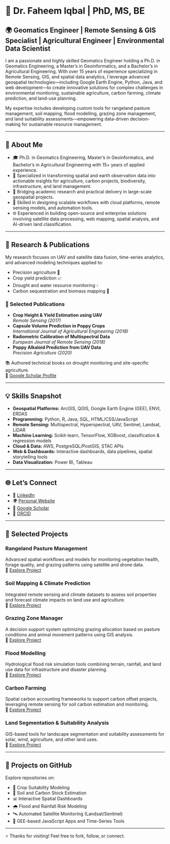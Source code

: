 # 👋 Dr. Faheem Iqbal | PhD, MS, BE

## 🌍 Geomatics Engineer | Remote Sensing & GIS Specialist | Agricultural Engineer | Environmental Data Scientist

I am a passionate and highly skilled Geomatics Engineer holding a Ph.D. in Geomatics Engineering, a Master’s in Geoinformatics, and a Bachelor’s in Agricultural Engineering. With over 15 years of experience specializing in Remote Sensing, GIS, and spatial data analytics, I leverage advanced geospatial technologies—including Google Earth Engine, Python, Java, and web development—to create innovative solutions for complex challenges in environmental monitoring, sustainable agriculture, carbon farming, climate prediction, and land-use planning.

My expertise includes developing custom tools for rangeland pasture management, soil mapping, flood modelling, grazing zone management, and land suitability assessments—empowering data-driven decision-making for sustainable resource management.

---

## 🧭 About Me

- 🎓 Ph.D. in Geomatics Engineering, Master’s in Geoinformatics, and Bachelor’s in Agricultural Engineering with 15+ years of applied experience.  
- 🔭 Specialized in transforming spatial and earth observation data into actionable insights for agriculture, carbon projects, biodiversity, infrastructure, and land management.  
- 🧠 Bridging academic research and practical delivery in large-scale geospatial projects.  
- 🚀 Skilled in designing scalable workflows with cloud platforms, remote sensing models, and automation tools.  
- 🌐 Experienced in building open-source and enterprise solutions involving satellite data processing, web mapping, spatial analysis, and AI-driven land classification.

---

## 🧪 Research & Publications

My research focuses on UAV and satellite data fusion, time-series analytics, and advanced modeling techniques applied to:

- Precision agriculture 🌾  
- Crop yield prediction 📈  
- Drought and water resource monitoring 💧  
- Carbon sequestration and biomass mapping 🌱

### 📝 Selected Publications

- **Crop Height & Yield Estimation using UAV**  
  *Remote Sensing (2017)*  
- **Capsule Volume Prediction in Poppy Crops**  
  *International Journal of Agricultural Engineering (2018)*  
- **Radiometric Calibration of Multispectral Data**  
  *European Journal of Remote Sensing (2018)*  
- **Poppy Alkaloid Prediction from UAV Data**  
  *Precision Agriculture (2020)*

📚 Authored technical books on drought monitoring and site-specific agriculture.  
🔗 [Google Scholar Profile](https://scholar.google.com/citations?user=wmBtyFEAAAAJ&hl=en)

---

## 💡 Skills Snapshot

- **Geospatial Platforms:** ArcGIS, QGIS, Google Earth Engine (GEE), ENVI, ERDAS  
- **Programming:** Python, R, Java, SQL, HTML/CSS/JavaScript  
- **Remote Sensing:** Multispectral, Hyperspectral, UAV, Sentinel, Landsat, LiDAR  
- **Machine Learning:** Scikit-learn, TensorFlow, XGBoost, classification & regression models  
- **Cloud & Data:** AWS, PostgreSQL/PostGIS, STAC APIs  
- **Web & Dashboards:** Interactive dashboards, data pipelines, spatial storytelling tools  
- **Data Visualization:** Power BI, Tableau  

---

## 🌐 Let’s Connect

- 🔗 [LinkedIn](https://www.linkedin.com/in/dr-faheem-iqbal-ph-d-engr-pe-sssi-1aa804b0/)  
- 🌍 [Personal Website](https://faheemengr.wixsite.com/faheem)  
- 🧪 [Google Scholar](https://scholar.google.com/citations?user=wmBtyFEAAAAJ&hl=en)  
- 🧾 [ORCID](https://orcid.org/0000-0003-3034-5707)  

---

## 🚀 Selected Projects

### Rangeland Pasture Management  
Advanced spatial workflows and models for monitoring vegetation health, forage quality, and grazing patterns using satellite and drone data.  
🔗 [Explore Project](https://engrdrfaheemiqbal.github.io/Rangeland/)

### Soil Mapping & Climate Prediction  
Integrated remote sensing and climate datasets to assess soil properties and forecast climate impacts on land use and agriculture.  
🔗 [Explore Project](https://engrdrfaheemiqbal.github.io/Rangeland/)

### Grazing Zone Manager  
A decision support system optimizing grazing allocation based on pasture conditions and animal movement patterns using GIS analysis.  
🔗 [Explore Project](https://engrdrfaheemiqbal.github.io/Rangeland/)

### Flood Modelling  
Hydrological flood risk simulation tools combining terrain, rainfall, and land use data for infrastructure and disaster planning.  
🔗 [Explore Project](https://engrdrfaheemiqbal.github.io/Rangeland/)

### Carbon Farming  
Spatial carbon accounting frameworks to support carbon offset projects, leveraging remote sensing for soil carbon estimation and monitoring.  
🔗 [Explore Project](https://engrdrfaheemiqbal.github.io/Rangeland/)

### Land Segmentation & Suitability Analysis  
GIS-based tools for landscape segmentation and suitability assessments for solar, wind, agriculture, and other land uses.  
🔗 [Explore Project](https://engrdrfaheemiqbal.github.io/Rangeland/)

---

## 🔭 Projects on GitHub

Explore repositories on:

- 🌾 Crop Suitability Modeling  
- 🌱 Soil and Carbon Stock Estimation  
- 📊 Interactive Spatial Dashboards  
- 🌧️ Flood and Rainfall Risk Modeling  
- 🛰️ Automated Satellite Monitoring (Landsat/Sentinel)  
- 📡 GEE-based JavaScript Apps and Time-Series Tools  

---

⭐ Thanks for visiting! Feel free to fork, follow, or connect.

